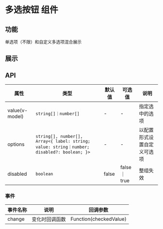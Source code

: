# 多选按钮 组件

## 功能
单选项（不限）和自定义多选项混合展示

## 展示

<script setup>
    import { reactive } from 'vue';
    import QmCheckboxGroup from '@components/qmdsp.qimao.com/qm-checkbox-group/index.vue';
    const code = 
`<template>
    <qm-checkbox-group
        v-model:value="dataState.value"
        :options="optionsWithDisabled"
        :disabled="false"
        @change="checkbox_group_change"
    >
    </qm-checkbox-group>
</template>
<script setup>
    import { reactive } from 'vue';
    import QmCheckboxGroup from '@/components/qm-checkbox-group/index.vue';
    const optionsWithDisabled = [
        { label: 'Apple', value: 'Apple' },
        { label: 'Pear', value: 'Pear', disabled: false },
        { label: 'Orange', value: 'Orange', disabled: false }
    ];
    const dataState = reactive({
        value: ['Apple', 'Orange']
    });
    function checkbox_group_change(val) {
        console.log(val);
    }
<\/script>`
    const optionsWithDisabled = [
        { label: 'Apple', value: 'Apple' },
        { label: 'Pear', value: 'Pear', disabled: false },
        { label: 'Orange', value: 'Orange', disabled: false }
    ];
    const dataState = reactive({
        value: ['Apple', 'Orange']
    });
    function checkbox_group_change(val) {
        console.log(val);
    }
</script>
<codeView title="基本用法" description="不限和自定义多选项之间可相互切换">
    <qm-checkbox-group
        v-model:value="dataState.value"
        :options="optionsWithDisabled"
        :disabled="false"
        @change="checkbox_group_change"
    >
    </qm-checkbox-group>
    <template #codeText>
        <highlight-code :code="code"></highlight-code>
    </template>
</codeView>

## API
| 属性   |                 类型                | 默认值 | 可选值 | 说明      |
| ------ | ---------------------------------- | ------ | ---- | ----------- |
| value(v-model) | `string[]｜number[]` |  -  |  -   | 指定选中的选项 |
| options | `string[], number[], Array<{ label: string; value: string｜number; disabled?: boolean; }>` |  -   |  -   | 以配置形式设置自定义可选项 |
| disabled | `boolean` |  false   |  false｜true   | 整组失效 |

### 事件
| 事件名称   |                 说明                | 回调参数 |
| ------ | ---------------------------------- | ------ | 
| change | 变化时回调函数  |  Function(checkedValue)  |